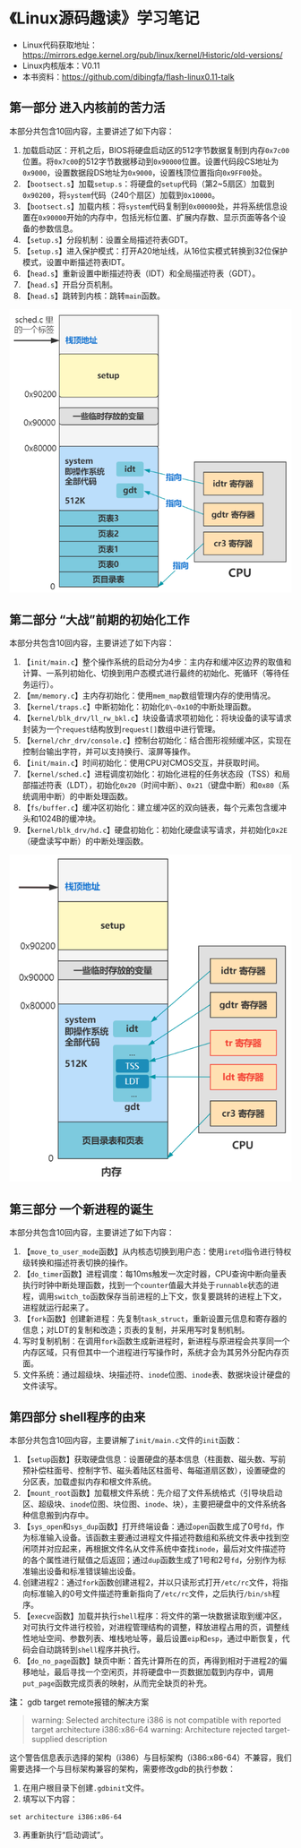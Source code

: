 # 《Linux源码趣读》学习笔记

- Linux代码获取地址：https://mirrors.edge.kernel.org/pub/linux/kernel/Historic/old-versions/
- Linux内核版本：V0.11
- 本书资料：https://github.com/dibingfa/flash-linux0.11-talk

## 第一部分 进入内核前的苦力活

本部分共包含10回内容，主要讲述了如下内容：
1. 加载启动区：开机之后，BIOS将硬盘启动区的512字节数据复制到内存`0x7c00`位置。将`0x7c00`的512字节数据移动到`0x90000`位置。设置代码段CS地址为`0x9000`，设置数据段DS地址为`0x9000`，设置栈顶位置指向`0x9FF00`处。
2. 【`bootsect.s`】加载`setup.s`：将硬盘的`setup`代码（第2\~5扇区）加载到`0x90200`，将`system`代码（240个扇区）加载到`0x10000`。
3. 【`bootsect.s`】加载内核：将`system`代码复制到`0x00000`处，并将系统信息设置在`0x90000`开始的内存中，包括光标位置、扩展内存数、显示页面等各个设备的参数信息。
4. 【`setup.s`】分段机制：设置全局描述符表GDT。
5. 【`setup.s`】进入保护模式：打开A20地址线，从16位实模式转换到32位保护模式，设置中断描述符表IDT。
6. 【`head.s`】重新设置中断描述符表（IDT）和全局描述符表（GDT）。
7. 【`head.s`】开启分页机制。
8. 【`head.s`】跳转到内核：跳转`main`函数。

![第一部分之后的操作系统的内存分配](part01/images/ch10-memory-before-main.png)

## 第二部分 “大战”前期的初始化工作

本部分共包含10回内容，主要讲述了如下内容：
1. 【`init/main.c`】整个操作系统的启动分为4步：主内存和缓冲区边界的取值和计算、一系列初始化、切换到用户态模式进行最终的初始化、死循环（等待任务运行）。
2. 【`mm/memory.c`】主内存初始化：使用`mem_map`数组管理内存的使用情况。
3. 【`kernel/traps.c`】中断初始化：初始化`0\~0x10`的中断处理函数。
4. 【`kernel/blk_drv/ll_rw_bkl.c`】块设备请求项初始化：将块设备的读写请求封装为一个`request`结构放到`request[]`数组中进行管理。
5. 【`kernel/chr_drv/console.c`】控制台初始化：结合图形视频缓冲区，实现在控制台输出字符，并可以支持换行、滚屏等操作。
6. 【`init/main.c`】时间初始化：使用CPU对CMOS交互，并获取时间。
7. 【`kernel/sched.c`】进程调度初始化：初始化进程的任务状态段（TSS）和局部描述符表（LDT），初始化`0x20`（时间中断）、`0x21`（键盘中断）和`0x80`（系统调用中断）的中断处理函数。
8. 【`fs/buffer.c`】缓冲区初始化：建立缓冲区的双向链表，每个元素包含缓冲头和1024B的缓冲块。
9. 【`kernel/blk_drv/hd.c`】硬盘初始化：初始化硬盘读写请求，并初始化`0x2E`（硬盘读写中断）的中断处理函数。

![第二部分之后的操作系统的内存分配](part02/images/ch18-tss-ldt.png)

## 第三部分 一个新进程的诞生

本部分共包含10回内容，主要讲述了如下内容：
1. 【`move_to_user_mode`函数】从内核态切换到用户态：使用`iretd`指令进行特权级转换和描述符表切换的操作。
2. 【`do_timer`函数】进程调度：每10ms触发一次定时器，CPU查询中断向量表执行时钟中断处理函数，找到一个`counter`值最大并处于`runnable`状态的进程，调用`switch_to`函数保存当前进程的上下文，恢复要跳转的进程上下文，进程就运行起来了。
3. 【`fork`函数】创建新进程：先复制`task_struct`，重新设置元信息和寄存器的信息；对LDT的复制和改造；页表的复制，并采用写时复制机制。
4. 写时复制机制：在调用`fork`函数生成新进程时，新进程与原进程会共享同一个内存区域，只有但其中一个进程进行写操作时，系统才会为其另外分配内存页面。
5. 文件系统：通过超级块、块描述符、`inode`位图、`inode`表、数据块设计硬盘的文件读写。

## 第四部分 shell程序的由来

本部分共包含10回内容，主要讲解了`init/main.c`文件的`init`函数：
1. 【`setup`函数】获取硬盘信息：设置硬盘的基本信息（柱面数、磁头数、写前预补偿柱面号、控制字节、磁头着陆区柱面号、每磁道扇区数），设置硬盘的分区表，加载虚拟内存和根文件系统。
2. 【`mount_root`函数】加载根文件系统：先介绍了文件系统格式（引导块启动区、超级块、`inode`位图、块位图、`inode`、块），主要把硬盘中的文件系统各种信息搬到内存中。
3. 【`sys_open`和`sys_dup`函数】打开终端设备：通过`open`函数生成了0号`fd`，作为标准输入设备。该函数主要通过进程文件描述符数组和系统文件表中找到空闲项并对应起来，再根据文件名从文件系统中查找`inode`，最后对文件描述符的各个属性进行赋值之后返回；通过`dup`函数生成了1号和2号`fd`，分别作为标准输出设备和标准错误输出设备。
4. 创建进程2：通过`fork`函数创建进程2，并以只读形式打开`/etc/rc`文件，将指向标准输入的0号文件描述符重新指向了`/etc/rc`文件，之后执行`/bin/sh`程序。
5. 【`execve`函数】加载并执行`shell`程序：将文件的第一块数据读取到缓冲区，对可执行文件进行校验，对进程管理结构的调整，释放进程占用的页，调整线性地址空间、参数列表、堆栈地址等，最后设置`eip`和`esp`，通过中断恢复，代码会自动跳转到`shell`程序并执行。
6. 【`do_no_page`函数】缺页中断：首先计算所在的页，再得到相对于进程2的偏移地址，最后寻找一个空闲页，并将硬盘中一页数据加载到内存中，调用`put_page`函数完成页表的映射，从而完全缺页的补充。

**注：** gdb target remote报错的解决方案

> warning: Selected architecture i386 is not compatible with reported target architecture i386:x86-64
warning: Architecture rejected target-supplied description

这个警告信息表示选择的架构（i386）与目标架构（i386:x86-64）不兼容，我们需要选择一个与目标架构兼容的架构，需要修改gdb的执行参数：

1. 在用户根目录下创建`.gdbinit`文件。
2. 填写以下内容：

```shell
set architecture i386:x86-64
```

3. 再重新执行“启动调试”。